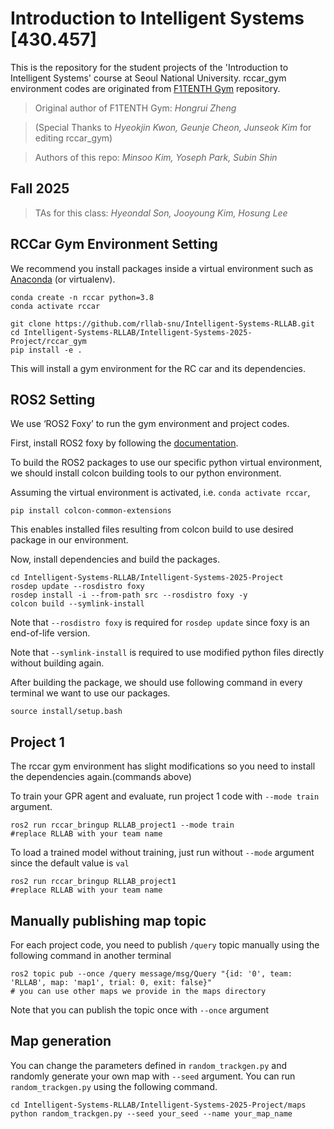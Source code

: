 # Introduction to Intelligent Systems [430.457]
This is the repository for the student projects of the 'Introduction to Intelligent Systems' course at Seoul National University.
rccar_gym environment codes are originated from [F1TENTH Gym](https://github.com/f1tenth/f1tenth_gym) repository.

> Original author of F1TENTH Gym: *Hongrui Zheng*
 
> (Special Thanks to *Hyeokjin Kwon, Geunje Cheon, Junseok Kim* for editing rccar_gym)

> Authors of this repo: *Minsoo Kim, Yoseph Park, Subin Shin*

## Fall 2025 
> TAs for this class: *Hyeondal Son, Jooyoung Kim, Hosung Lee*

## RCCar Gym Environment Setting
We recommend you install packages inside a virtual environment such as [Anaconda](https://www.anaconda.com) (or virtualenv).

```shell
conda create -n rccar python=3.8
conda activate rccar

git clone https://github.com/rllab-snu/Intelligent-Systems-RLLAB.git
cd Intelligent-Systems-RLLAB/Intelligent-Systems-2025-Project/rccar_gym
pip install -e .
```
This will install a gym environment for the RC car and its dependencies.

## ROS2 Setting
We use ‘ROS2 Foxy’ to run the gym environment and project codes.

First, install ROS2 foxy by following the [documentation](https://docs.ros.org/en/foxy/Installation/Ubuntu-Install-Debians.html).

To build the ROS2 packages to use our specific python virtual environment, we should install colcon building tools to our python environment.

Assuming the virtual environment is activated, i.e. `conda activate rccar`,

```shell
pip install colcon-common-extensions
```
This enables installed files resulting from colcon build to use desired package in our environment.

Now, install dependencies and build the packages.

```shell
cd Intelligent-Systems-RLLAB/Intelligent-Systems-2025-Project
rosdep update --rosdistro foxy
rosdep install -i --from-path src --rosdistro foxy -y
colcon build --symlink-install
```
Note that `--rosdistro foxy` is required for `rosdep update` since foxy is an end-of-life version.

Note that `--symlink-install` is required to use modified python files directly without building again.

After building the package, we should use following command in every terminal we want to use our packages.

```shell
source install/setup.bash
```

## Project 1
The rccar gym environment has slight modifications so you need to install the dependencies again.(commands above)

To train your GPR agent and evaluate, run project 1 code with `--mode train` argument.
```shell
ros2 run rccar_bringup RLLAB_project1 --mode train
#replace RLLAB with your team name
```
To load a trained model without training, just run without `--mode` argument since the default value is `val`
```shell
ros2 run rccar_bringup RLLAB_project1
#replace RLLAB with your team name
```
## Manually publishing map topic
For each project code, you need to publish `/query` topic manually using the following command in another terminal

```shell
ros2 topic pub --once /query message/msg/Query "{id: '0', team: 'RLLAB', map: 'map1', trial: 0, exit: false}"
# you can use other maps we provide in the maps directory
```
Note that you can publish the topic once with `--once` argument
## Map generation
You can change the parameters defined in `random_trackgen.py` and randomly generate your own map with `--seed` argument. You can run `random_trackgen.py` using the following command.
```shell
cd Intelligent-Systems-RLLAB/Intelligent-Systems-2025-Project/maps
python random_trackgen.py --seed your_seed --name your_map_name
```